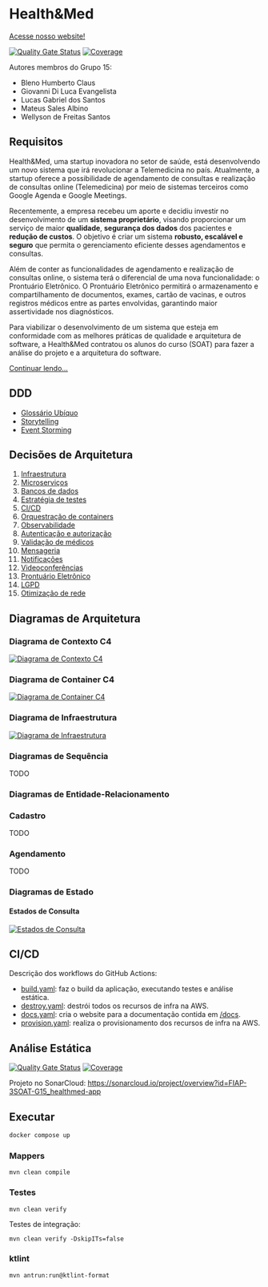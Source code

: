 # Health&Med

[Acesse nosso website!](http://fiap-3soat-g15-healthmed.s3-website-us-east-1.amazonaws.com)

[![Quality Gate Status](https://sonarcloud.io/api/project_badges/measure?project=FIAP-3SOAT-G15_healthmed-app&metric=alert_status)](https://sonarcloud.io/summary/new_code?id=FIAP-3SOAT-G15_healthmed-app)
[![Coverage](https://sonarcloud.io/api/project_badges/measure?project=FIAP-3SOAT-G15_healthmed-app&metric=coverage)](https://sonarcloud.io/summary/new_code?id=FIAP-3SOAT-G15_healthmed-app)

Autores membros do Grupo 15:

- Bleno Humberto Claus
- Giovanni Di Luca Evangelista
- Lucas Gabriel dos Santos
- Mateus Sales Albino
- Wellyson de Freitas Santos

## Requisitos

Health&Med, uma startup inovadora no setor de saúde, está desenvolvendo um novo sistema que irá revolucionar a Telemedicina no país. Atualmente, a startup oferece a possibilidade de agendamento de consultas e realização de consultas online (Telemedicina) por meio de sistemas terceiros como Google Agenda e Google Meetings.

Recentemente, a empresa recebeu um aporte e decidiu investir no desenvolvimento de um **sistema proprietário**, visando proporcionar um serviço de maior **qualidade**, **segurança dos dados** dos pacientes e **redução de custos**. O objetivo é criar um sistema **robusto, escalável e seguro** que permita o gerenciamento eficiente desses agendamentos e consultas.

Além de conter as funcionalidades de agendamento e realização de consultas online, o sistema terá o diferencial de uma nova funcionalidade: o Prontuário Eletrônico. O Prontuário Eletrônico permitirá o armazenamento e compartilhamento de documentos, exames, cartão de vacinas, e outros registros médicos entre as partes envolvidas, garantindo maior assertividade nos diagnósticos.

Para viabilizar o desenvolvimento de um sistema que esteja em conformidade com as melhores práticas de qualidade e arquitetura de software, a Health&Med contratou os alunos do curso (SOAT) para fazer a análise do projeto e a arquitetura do software.

[Continuar lendo...](/docs/README.md)

## DDD

- [Glossário Ubíquo](/docs/ddd.md#glossario-ubiquo)
- [Storytelling](/docs/ddd.md#storytelling)
- [Event Storming](/docs/ddd.md#event-storming)

## Decisões de Arquitetura

1. [Infraestrutura](/docs/001-infraestrutura.md)
2. [Microserviços](/docs/002-microservicos.md)
3. [Bancos de dados](/docs/003-bancos-de-dados.md)
4. [Estratégia de testes](/docs/004-estrategia-de-testes.md)
5. [CI/CD](/docs/005-ci-cd.md)
6. [Orquestração de containers](/docs/006-orquestracao-de-containers.md)
7. [Observabilidade](/docs/007-observabilidade.md)
8. [Autenticação e autorização](/docs/008-autenticacao-e-autorizacao.md)
9. [Validação de médicos](/docs/009-validacao-de-medicos.md)
10. [Mensageria](/docs/010-mensageria.md)
11. [Notificações](/docs/011-notificacoes.md)
12. [Videoconferências](/docs/012-videoconferencias.md)
13. [Prontuário Eletrônico](/docs/013-prontuario-eletronico.md)
14. [LGPD](/docs/014-lgpd.md)
15. [Otimização de rede](/docs/015-otimizacao-de-rede.md)

## Diagramas de Arquitetura

### Diagrama de Contexto C4

[![Diagrama de Contexto C4](/docs/diagrams/c4-context.png)](/docs/diagrams/c4-context.png)

### Diagrama de Container C4

[![Diagrama de Container C4](/docs/diagrams/c4-container.png)](/docs/diagrams/c4-container.png)

### Diagrama de Infraestrutura

[![Diagrama de Infraestrutura](/docs/diagrams/infra-diagram.png)](/docs/diagrams/infra-diagram.png)

### Diagramas de Sequência

TODO

### Diagramas de Entidade-Relacionamento

### Cadastro

TODO

### Agendamento

TODO

### Diagramas de Estado

#### Estados de Consulta

[![Estados de Consulta](/docs/diagrams/appointment-states.png)](/docs/diagrams/appointment-states.png)

## CI/CD

Descrição dos workflows do GitHub Actions:

- [build.yaml](.github/workflows/build.yaml): faz o build da aplicação, executando testes e análise estática.
- [destroy.yaml](.github/workflows/destroy.yaml): destrói todos os recursos de infra na AWS.
- [docs.yaml](.github/workflows/docs.yaml): cria o website para a documentação contida em [/docs](/docs).
- [provision.yaml](.github/workflows/provision.yaml): realiza o provisionamento dos recursos de infra na AWS.

## Análise Estática

[![Quality Gate Status](https://sonarcloud.io/api/project_badges/measure?project=FIAP-3SOAT-G15_healthmed-app&metric=alert_status)](https://sonarcloud.io/summary/new_code?id=FIAP-3SOAT-G15_healthmed-app)
[![Coverage](https://sonarcloud.io/api/project_badges/measure?project=FIAP-3SOAT-G15_healthmed-app&metric=coverage)](https://sonarcloud.io/summary/new_code?id=FIAP-3SOAT-G15_healthmed-app)

Projeto no SonarCloud: https://sonarcloud.io/project/overview?id=FIAP-3SOAT-G15_healthmed-app

## Executar

```bash
docker compose up
```

### Mappers

```
mvn clean compile
```

### Testes

```
mvn clean verify
```

Testes de integração:

```
mvn clean verify -DskipITs=false
```

### ktlint

```
mvn antrun:run@ktlint-format
